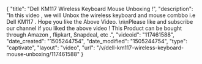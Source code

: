 {
    "title": "Dell KM117 Wireless Keyboard Mouse Unboxing !",
    "description": "In this video , we will Unbox the wireless keyboard and mouse combbo i.e Dell KM117 . Hope you like the Above Video. \n\nPlease like and subscribe our channel if you liked the above video !  This Product can be bought through Amazon , flipkart, Snapdeal, etc .",
    "videoid": "117461588",
    "date_created": "1505244754",
    "date_modified": "1505244754",
    "type": "captivate",
    "layout": "video",
    "url": "\/v\/dell-km117-wireless-keyboard-mouse-unboxing\/117461588"
}